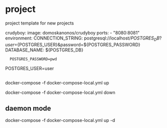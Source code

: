 # project
project template for new projects


  crudyboy:
    image: domoskanonos/crudyboy
    ports:
      - "8080:8081"
    environment:
      CONNECTION_STRING: postgresql://localhost/${POSTGRES_DB}?user=${POSTGRES_USER}&password=${POSTGRES_PASSWORD}
      DATABASE_NAME: ${POSTGRES_DB}




      POSTGRES_PASSWORD=pwd
POSTGRES_USER=user


## 
docker-compose -f docker-compose-local.yml up

docker-compose -f docker-compose-local.yml down

## daemon mode
docker-compose -f docker-compose-local.yml up -d
